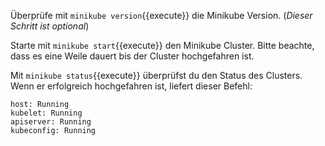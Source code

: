 Überprüfe mit `minikube version`{{execute}} die Minikube Version. (_Dieser Schritt ist optional_)

Starte mit `minikube start`{{execute}} den Minikube Cluster.
Bitte beachte, dass es eine Weile dauert bis der Cluster hochgefahren ist.

Mit `minikube status`{{execute}} überprüfst du den Status des Clusters. Wenn er erfolgreich hochgefahren ist,
liefert dieser Befehl:

```
host: Running
kubelet: Running
apiserver: Running
kubeconfig: Running
```